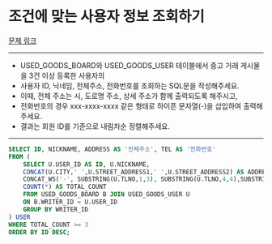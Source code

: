 # 조건에 맞는 사용자 정보 조회하기

[문제 링크](https://school.programmers.co.kr/learn/courses/30/lessons/164670)

---

- USED_GOODS_BOARD와 USED_GOODS_USER 테이블에서 중고 거래 게시물을 3건 이상 등록한 사용자의
- 사용자 ID, 닉네임, 전체주소, 전화번호를 조회하는 SQL문을 작성해주세요.
- 이때, 전체 주소는 시, 도로명 주소, 상세 주소가 함께 출력되도록 해주시고,
- 전화번호의 경우 xxx-xxxx-xxxx 같은 형태로 하이픈 문자열(-)을 삽입하여 출력해주세요.
- 결과는 회원 ID를 기준으로 내림차순 정렬해주세요.

---

```SQL
SELECT ID, NICKNAME, ADDRESS AS '전체주소', TEL AS '전화번호'
FROM (
    SELECT U.USER_ID AS ID, U.NICKNAME,
    CONCAT(U.CITY,' ',U.STREET_ADDRESS1,' ',U.STREET_ADDRESS2) AS ADDRESS,
    CONCAT_WS('-', SUBSTRING(U.TLNO,1,3), SUBSTRING(U.TLNO,4,4),SUBSTRING(U.TLNO,8,4)) AS TEL,
    COUNT(*) AS TOTAL_COUNT
    FROM USED_GOODS_BOARD B JOIN USED_GOODS_USER U
    ON B.WRITER_ID = U.USER_ID
    GROUP BY WRITER_ID
) USER
WHERE TOTAL_COUNT >= 3
ORDER BY ID DESC;
```
